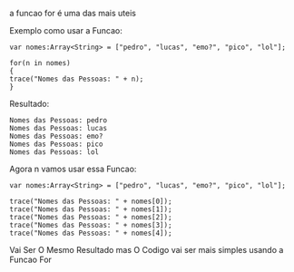 a funcao for é uma das mais uteis

Exemplo como usar a Funcao:
```
var nomes:Array<String> = ["pedro", "lucas", "emo?", "pico", "lol"];

for(n in nomes)
{
trace("Nomes das Pessoas: " + n);
}
```

Resultado:
```
Nomes das Pessoas: pedro
Nomes das Pessoas: lucas
Nomes das Pessoas: emo?
Nomes das Pessoas: pico
Nomes das Pessoas: lol
```

Agora n vamos usar essa Funcao:
```
var nomes:Array<String> = ["pedro", "lucas", "emo?", "pico", "lol"];

trace("Nomes das Pessoas: " + nomes[0]);
trace("Nomes das Pessoas: " + nomes[1]);
trace("Nomes das Pessoas: " + nomes[2]);
trace("Nomes das Pessoas: " + nomes[3]);
trace("Nomes das Pessoas: " + nomes[4]);
```

Vai Ser O Mesmo Resultado mas O Codigo vai ser mais simples usando a Funcao For
